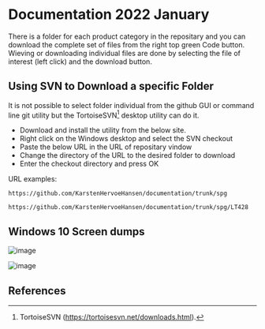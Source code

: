 # Documentation 2022 January
There is a folder for each product category in the repositary and you can download the complete set of files from the right top green Code button.
Wieving or downloading individual files are done by selecting the file of interest (left click) and the download button.
## Using SVN to Download a specific Folder
It is not possible to select folder individual from the github GUI or command line git utility but the TortoiseSVN[^svn] desktop utility can do it.
* Download and install the utility from the below site.
* Right click on the Windows desktop and select the SVN checkout
* Paste the below URL in the URL of repositary vindow
* Change the directory of the URL to the desired folder to download
* Enter the checkout directory and press OK

URL examples:
```
https://github.com/KarstenHervoeHansen/documentation/trunk/spg
```
```
https://github.com/KarstenHervoeHansen/documentation/trunk/spg/LT428
```
## Windows 10 Screen dumps
![image](https://user-images.githubusercontent.com/97158843/148644145-a9493899-a530-44f7-aef1-690ed3193dce.png)

![image](https://user-images.githubusercontent.com/97158843/148644052-0d133733-783c-4867-9f54-e0e4efe11764.png)

## References
[^svn]: TortoiseSVN (https://tortoisesvn.net/downloads.html).
